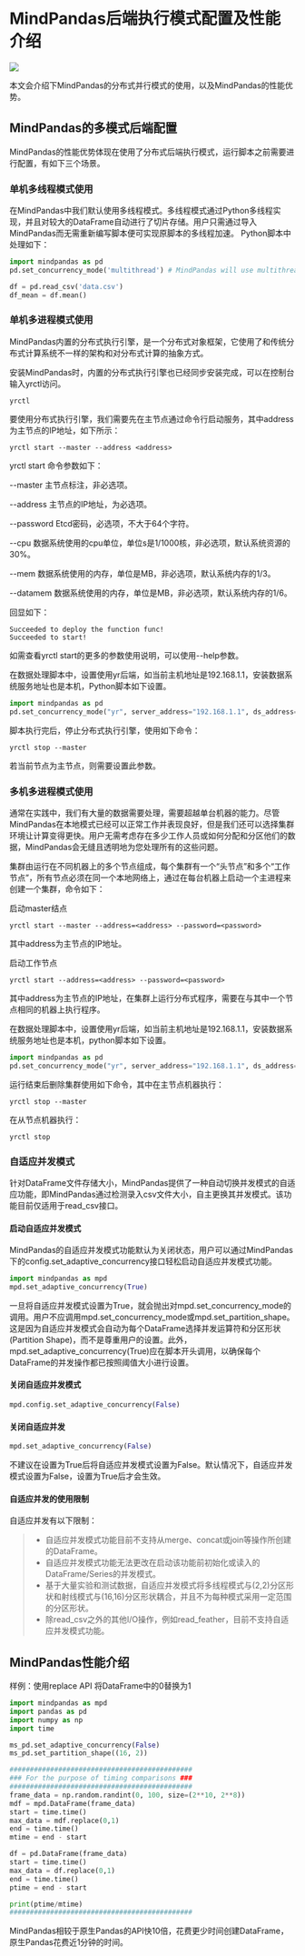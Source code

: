 # MindPandas后端执行模式配置及性能介绍

<a href=“https://gitee.com/mindspore/docs/blob/master/docs/mindpandas/docs/source_zh_cn/mindpandas_performance.md” target="_blank"><img src="https://mindspore-website.obs.cn-north-4.myhuaweicloud.com/website-images/master/resource/_static/logo_source.png"></a>

本文会介绍下MindPandas的分布式并行模式的使用，以及MindPandas的性能优势。

## MindPandas的多模式后端配置

MindPandas的性能优势体现在使用了分布式后端执行模式，运行脚本之前需要进行配置，有如下三个场景。

### 单机多线程模式使用

在MindPandas中我们默认使用多线程模式。多线程模式通过Python多线程实现，并且对较大的DataFrame自动进行了切片存储。用户只需通过导入MindPandas而无需重新编写脚本便可实现原脚本的多线程加速。
Python脚本中处理如下：

```Python
import mindpandas as pd
pd.set_concurrency_mode('multithread') # MindPandas will use multithread as backend

df = pd.read_csv('data.csv')
df_mean = df.mean()
```

### 单机多进程模式使用

MindPandas内置的分布式执行引擎，是一个分布式对象框架，它使用了和传统分布式计算系统不一样的架构和对分布式计算的抽象方式。

安装MindPandas时，内置的分布式执行引擎也已经同步安装完成，可以在控制台输入yrctl访问。

```shell
yrctl
```

要使用分布式执行引擎，我们需要先在主节点通过命令行启动服务，其中address为主节点的IP地址，如下所示：

```shell
yrctl start --master --address <address>
```

yrctl start 命令参数如下：

--master 主节点标注，非必选项。

--address 主节点的IP地址，为必选项。

--password Etcd密码，必选项，不大于64个字符。

--cpu 数据系统使用的cpu单位，单位s是1/1000核，非必选项，默认系统资源的30%。

--mem 数据系统使用的内存，单位是MB，非必选项，默认系统内存的1/3。

--datamem 数据系统使用的内存，单位是MB，非必选项，默认系统内存的1/6。

回显如下：

```shell
Succeeded to deploy the function func!
Succeeded to start!
```

如需查看yrctl start的更多的参数使用说明，可以使用--help参数。

在数据处理脚本中，设置使用yr后端，如当前主机地址是192.168.1.1，安装数据系统服务地址也是本机，Python脚本如下设置。

```Python
import mindpandas as pd
pd.set_concurrency_mode("yr", server_address="192.168.1.1", ds_address="192.168.1.1")
```

脚本执行完后，停止分布式执行引擎，使用如下命令：

```shell
yrctl stop --master
```

若当前节点为主节点，则需要设置此参数。

### 多机多进程模式使用

通常在实践中，我们有大量的数据需要处理，需要超越单台机器的能力。尽管MindPandas在本地模式已经可以正常工作并表现良好，但是我们还可以选择集群环境让计算变得更快。用户无需考虑存在多少工作人员或如何分配和分区他们的数据，MindPandas会无缝且透明地为您处理所有的这些问题。

集群由运行在不同机器上的多个节点组成，每个集群有一个“头节点”和多个“工作节点”，所有节点必须在同一个本地网络上，通过在每台机器上启动一个主进程来创建一个集群，命令如下：

启动master结点

```shell
yrctl start --master --address=<address> --password=<password>
```

其中address为主节点的IP地址。

启动工作节点

```shell
yrctl start --address=<address> --password=<password>
```

其中address为主节点的IP地址，在集群上运行分布式程序，需要在与其中一个节点相同的机器上执行程序。

在数据处理脚本中，设置使用yr后端，如当前主机地址是192.168.1.1，安装数据系统服务地址也是本机，python脚本如下设置。

```Python
import mindpandas as pd
pd.set_concurrency_mode("yr", server_address="192.168.1.1", ds_address="192.168.1.1")
```

运行结束后删除集群使用如下命令，其中在主节点机器执行：

```shell
yrctl stop --master
```

在从节点机器执行：

```shell
yrctl stop
```

### 自适应并发模式

针对DataFrame文件存储大小，MindPandas提供了一种自动切换并发模式的自适应功能，即MindPandas通过检测录入csv文件大小，自主更换其并发模式。该功能目前仅适用于read_csv接口。

#### 启动自适应并发模式

MindPandas的自适应并发模式功能默认为关闭状态，用户可以通过MindPandas下的config.set_adaptive_concurrency接口轻松启动自适应并发模式功能。

```Python
import mindpandas as mpd
mpd.set_adaptive_concurrency(True)
```

一旦将自适应并发模式设置为True，就会抛出对mpd.set_concurrency_mode的调用。用户不应调用mpd.set_concurrency_mode或mpd.set_partition_shape。这是因为自适应并发模式会自动为每个DataFrame选择并发运算符和分区形状(Partition Shape)，而不是尊重用户的设置。此外，mpd.set_adaptive_concurrency(True)应在脚本开头调用，以确保每个DataFrame的并发操作都已按照阈值大小进行设置。

#### 关闭自适应并发模式

```Python
mpd.config.set_adaptive_concurrency(False)
```

#### 关闭自适应并发

```Python
mpd.set_adaptive_concurrency(False)
```

不建议在设置为True后将自适应并发模式设置为False。默认情况下，自适应并发模式设置为False，设置为True后才会生效。

#### 自适应并发的使用限制

自适应并发有以下限制：

> - 自适应并发模式功能目前不支持从merge、concat或join等操作所创建的DataFrame。
> - 自适应并发模式功能无法更改在启动该功能前初始化或读入的DataFrame/Series的并发模式。
> - 基于大量实验和测试数据，自适应并发模式将多线程模式与(2,2)分区形状和射线模式与(16,16)分区形状耦合，并且不为每种模式采用一定范围的分区形状。
> - 除read_csv之外的其他I/O操作，例如read_feather，目前不支持自适应并发模式功能。

## MindPandas性能介绍

样例：使用replace API 将DataFrame中的0替换为1

```Python
import mindpandas as mpd
import pandas as pd
import numpy as np
import time

ms_pd.set_adaptive_concurrency(False)
ms_pd.set_partition_shape((16, 2))

#############################################
### For the purpose of timing comparisons ###
#############################################
frame_data = np.random.randint(0, 100, size=(2**10, 2**8))
mdf = mpd.DataFrame(frame_data)
start = time.time()
max_data = mdf.replace(0,1)
end = time.time()
mtime = end - start

df = pd.DataFrame(frame_data)
start = time.time()
max_data = df.replace(0,1)
end = time.time()
ptime = end - start

print(ptime/mtime)
#############################################

```

MindPandas相较于原生Pandas的API快10倍，花费更少时间创建DataFrame，原生Pandas花费近1分钟的时间。
